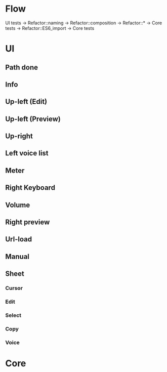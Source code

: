 # Flow
UI tests -> Refactor::naming -> Refactor::composition -> Refactor::* -> Core tests -> Refactor::ES6_import -> Core tests

# UI
## Path done
## Info
## Up-left (Edit)
## Up-left (Preview)
## Up-right
## Left voice list
## Meter
## Right Keyboard
## Volume
## Right preview
## Url-load
## Manual
## Sheet
### Cursor
### Edit
### Select
### Copy
### Voice

# Core
